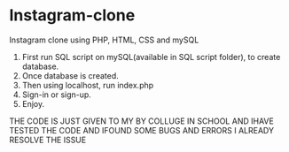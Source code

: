# Instagram-clone
Instagram clone using PHP, HTML, CSS and mySQL

1. First run SQL script on mySQL(available in SQL script folder), to create database.
2. Once database is created.
3. Then using localhost, run index.php
4. Sign-in or sign-up.
5. Enjoy.

THE CODE IS JUST GIVEN TO MY BY COLLUGE IN SCHOOL AND IHAVE TESTED THE CODE AND IFOUND SOME BUGS AND ERRORS I ALREADY RESOLVE THE ISSUE 
